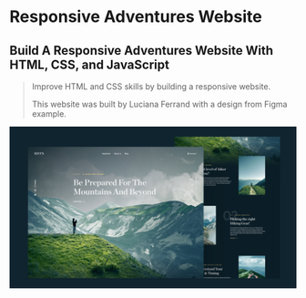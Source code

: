 # Responsive Adventures Website
## Build A Responsive Adventures Website With HTML, CSS, and JavaScript

> Improve HTML and CSS skills by building a responsive website. 
> 
> This website was built by Luciana Ferrand with a design from Figma example.

![Project humbnail](/thumbnail.png)
